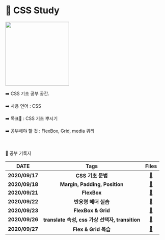 # :art: CSS Study 



<img src ="https://user-images.githubusercontent.com/48006103/94131997-a3d02500-fe99-11ea-9004-22419ddc7a0f.png" width = "200" height = auto>





:arrow_right: CSS 기초 공부 공간.

:arrow_right: 사용 언어 : CSS

:arrow_right: 목표:bookmark: :  CSS 기초 뿌시기​

:arrow_right: 공부해야 할 것 : FlexBox, Grid, media 쿼리


</br>

:book: 공부 기록지

|      DATE      |                      Tags                       |                            Files                             |
| :------------: | :---------------------------------------------: | :----------------------------------------------------------: |
| **2020/09/17** |                **CSS 기초 문법**                | **[:link: ](https://github.com/holim0/Front_End_Study/blob/master/README_Directory/CSS/20200917.md)** |
| **2020/09/18** |          **Margin, Padding, Position**          | **[:link:](https://github.com/holim0/Front_End_Study/blob/master/README_Directory/CSS/20200918.md)** |
| **2020/09/21** |                   **FlexBox**                   | [:link:](https://github.com/holim0/Front_End_Study/blob/master/README_Directory/CSS/20200921.md) |
| **2020/09/22** |              **반응형 헤더 실습**               | [:link:](https://github.com/holim0/Front_End_Study/blob/master/README_Directory/CSS/20200922.md) |
| **2020/09/23** |               **FlexBox & Grid**                | [:link:](https://github.com/holim0/Front_End_Study/blob/master/README_Directory/CSS/20200923.md) |
| **2020/09/26** | **translate 속성, css 가상 선택자, transition** | [:link:](https://github.com/holim0/Front_End_Study/blob/master/README_Directory/CSS/20200926.md) |
| **2020/09/27** |              **Flex & Grid 복습**               | [:link:](https://github.com/holim0/Front_End_Study/blob/master/README_Directory/CSS/20200927.md) |



</br>

</br>

